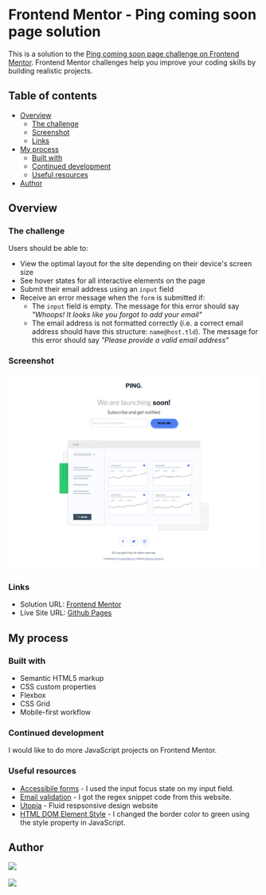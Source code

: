 # Frontend Mentor - Ping coming soon page solution

This is a solution to the [Ping coming soon page challenge on Frontend Mentor](https://www.frontendmentor.io/challenges/ping-single-column-coming-soon-page-5cadd051fec04111f7b848da). Frontend Mentor challenges help you improve your coding skills by building realistic projects.

## Table of contents

- [Overview](#overview)
  - [The challenge](#the-challenge)
  - [Screenshot](#screenshot)
  - [Links](#links)
- [My process](#my-process)
  - [Built with](#built-with)
  - [Continued development](#continued-development)
  - [Useful resources](#useful-resources)
- [Author](#author)

## Overview

### The challenge

Users should be able to:

- View the optimal layout for the site depending on their device's screen size
- See hover states for all interactive elements on the page
- Submit their email address using an `input` field
- Receive an error message when the `form` is submitted if:
  - The `input` field is empty. The message for this error should say _"Whoops! It looks like you forgot to add your email"_
  - The email address is not formatted correctly (i.e. a correct email address should have this structure: `name@host.tld`). The message for this error should say _"Please provide a valid email address"_

### Screenshot

![](./desktop-ping.png)

### Links

- Solution URL: [Frontend Mentor](https://www.frontendmentor.io/solutions/ping-coming-soon-page-using-html-css-and-js-VYLXaAInof)
- Live Site URL: [Github Pages](https://bccpadge.github.io/ping-coming-soon-page/)

## My process

### Built with

- Semantic HTML5 markup
- CSS custom properties
- Flexbox
- CSS Grid
- Mobile-first workflow

### Continued development

I would like to do more JavaScript projects on Frontend Mentor.

### Useful resources

- [Accessibile forms](https://www.a11yproject.com/posts/how-to-write-accessible-forms/) - I used the input focus state on my input field.
- [Email validation](https://www.w3resource.com/javascript/form/email-validation.php) - I got the regex snippet code from this website.
- [Utopia](https://utopia.fyi/) - Fluid respsonsive design website
- [HTML DOM Element Style](https://www.w3schools.com/jsref/prop_html_style.asp) - I changed the border color to green using the style property in JavaScript.

## Author

<a href="https://www.frontendmentor.io/profile/bccpadge">
<img src="https://img.shields.io/badge/FrontendMentor-57b1e6?style=for-the-badge&logo=frontendmentor&logoColor=white">
</a>
<p align="left">
<a href="https://github.com/bccpadge">
<img src="https://img.shields.io/badge/Github-9757e6?style=for-the-badge&logo=github&logoColor=white">
</a>
</p>
